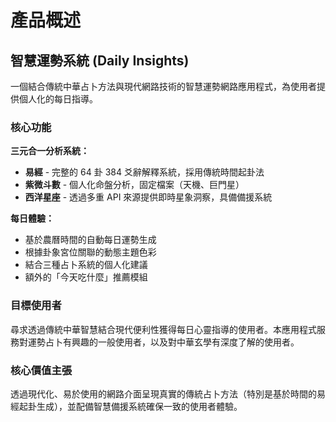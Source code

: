 # 產品概述

## 智慧運勢系統 (Daily Insights)

一個結合傳統中華占卜方法與現代網路技術的智慧運勢網路應用程式，為使用者提供個人化的每日指導。

### 核心功能

**三元合一分析系統：**

- **易經** - 完整的 64 卦 384 爻辭解釋系統，採用傳統時間起卦法
- **紫微斗數** - 個人化命盤分析，固定檔案（天機、巨門星）
- **西洋星座** - 透過多重 API 來源提供即時星象洞察，具備備援系統

**每日體驗：**

- 基於農曆時間的自動每日運勢生成
- 根據卦象宮位關聯的動態主題色彩
- 結合三種占卜系統的個人化建議
- 額外的「今天吃什麼」推薦模組

### 目標使用者

尋求透過傳統中華智慧結合現代便利性獲得每日心靈指導的使用者。本應用程式服務對運勢占卜有興趣的一般使用者，以及對中華玄學有深度了解的使用者。

### 核心價值主張

透過現代化、易於使用的網路介面呈現真實的傳統占卜方法（特別是基於時間的易經起卦生成），並配備智慧備援系統確保一致的使用者體驗。
